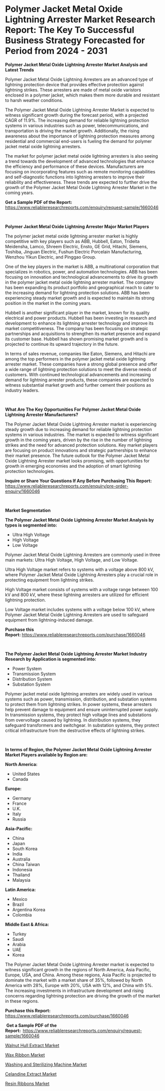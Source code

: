 <p><h1>Polymer Jacket Metal Oxide Lightning Arrester Market Research Report: The Key To Successful Business Strategy Forecasted for Period from 2024 - 2031</h1></p><p><strong>Polymer Jacket Metal Oxide Lightning Arrester Market Analysis and Latest Trends</strong></p>
<p><p>Polymer Jacket Metal Oxide Lightning Arresters are an advanced type of lightning protection device that provides effective protection against lightning strikes. These arresters are made of metal oxide varistors enclosed in a polymer jacket, which makes them more durable and resistant to harsh weather conditions. </p><p>The Polymer Jacket Metal Oxide Lightning Arrester Market is expected to witness significant growth during the forecast period, with a projected CAGR of 11.9%. The increasing demand for reliable lightning protection systems in various industries such as power, telecommunications, and transportation is driving the market growth. Additionally, the rising awareness about the importance of lightning protection measures among residential and commercial end-users is fueling the demand for polymer jacket metal oxide lightning arresters.</p><p>The market for polymer jacket metal oxide lightning arresters is also seeing a trend towards the development of advanced technologies that enhance the efficiency and performance of these devices. Manufacturers are focusing on incorporating features such as remote monitoring capabilities and self-diagnostic functions into lightning arresters to improve their reliability and effectiveness. These trends are expected to further drive the growth of the Polymer Jacket Metal Oxide Lightning Arrester Market in the coming years.</p></p>
<p><strong>Get a Sample PDF of the Report:&nbsp;</strong> <a href="https://www.reliableresearchreports.com/enquiry/request-sample/1660046">https://www.reliableresearchreports.com/enquiry/request-sample/1660046</a></p>
<p>&nbsp;</p>
<p><strong>Polymer Jacket Metal Oxide Lightning Arrester Major Market Players</strong></p>
<p><p>The polymer jacket metal oxide lightning arrester market is highly competitive with key players such as ABB, Hubbell, Eaton, Tridelta Meidensha, Lamco, Shreem Electric, Ensto, GE Grid, Hitachi, Siemens, Toshiba, Jinguan Electric, Fushun Electric Porcelain Manufacturing, Wenzhou Yikun Electric, and Pinggao Group.</p><p>One of the key players in the market is ABB, a multinational corporation that specializes in robotics, power, and automation technologies. ABB has been focusing on innovation and technological advancements to drive its growth in the polymer jacket metal oxide lightning arrester market. The company has been expanding its product portfolio and geographical reach to cater to the increasing demand for lightning protection solutions. ABB has been experiencing steady market growth and is expected to maintain its strong position in the market in the coming years.</p><p>Hubbell is another significant player in the market, known for its quality electrical and power products. Hubbell has been investing in research and development to enhance its lightning arrester technology and improve its market competitiveness. The company has been focusing on strategic partnerships and acquisitions to strengthen its market presence and expand its customer base. Hubbell has shown promising market growth and is projected to continue its upward trajectory in the future.</p><p>In terms of sales revenue, companies like Eaton, Siemens, and Hitachi are among the top performers in the polymer jacket metal oxide lightning arrester market. These companies have a strong global presence and offer a wide range of lightning protection solutions to meet the diverse needs of customers. With continued technological advancements and increasing demand for lightning arrester products, these companies are expected to witness substantial market growth and further cement their positions as industry leaders.</p></p>
<p>&nbsp;</p>
<p><strong>What Are The Key Opportunities For Polymer Jacket Metal Oxide Lightning Arrester Manufacturers?</strong></p>
<p><p>The Polymer Jacket Metal Oxide Lightning Arrester market is experiencing steady growth due to increasing demand for reliable lightning protection systems in various industries. The market is expected to witness significant growth in the coming years, driven by the rise in the number of lightning strikes and the need for advanced protection solutions. Key market players are focusing on product innovations and strategic partnerships to enhance their market presence. The future outlook for the Polymer Jacket Metal Oxide Lightning Arrester market looks promising, with opportunities for growth in emerging economies and the adoption of smart lightning protection technologies.</p></p>
<p><strong>Inquire or Share Your Questions If Any Before Purchasing This Report:</strong> <a href="https://www.reliableresearchreports.com/enquiry/pre-order-enquiry/1660046">https://www.reliableresearchreports.com/enquiry/pre-order-enquiry/1660046</a></p>
<p>&nbsp;</p>
<p><strong>Market Segmentation</strong></p>
<p><strong>The Polymer Jacket Metal Oxide Lightning Arrester Market Analysis by types is segmented into:</strong></p>
<p><ul><li>Ultra High Voltage</li><li>High Voltage</li><li>Low Voltage</li></ul></p>
<p><p>Polymer Jacket Metal Oxide Lightning Arresters are commonly used in three main markets: Ultra High Voltage, High Voltage, and Low Voltage. </p><p>Ultra High Voltage market refers to systems with a voltage above 800 kV, where Polymer Jacket Metal Oxide Lightning Arresters play a crucial role in protecting equipment from lightning strikes. </p><p>High Voltage market consists of systems with a voltage range between 100 kV and 800 kV, where these lightning arresters are utilized for efficient lightning protection.</p><p>Low Voltage market includes systems with a voltage below 100 kV, where Polymer Jacket Metal Oxide Lightning Arresters are used to safeguard equipment from lightning-induced damage.</p></p>
<p><strong>Purchase this Report:&nbsp;</strong><a href="https://www.reliableresearchreports.com/purchase/1660046">https://www.reliableresearchreports.com/purchase/1660046</a></p>
<p>&nbsp;</p>
<p><strong>The Polymer Jacket Metal Oxide Lightning Arrester Market Industry Research by Application is segmented into:</strong></p>
<p><ul><li>Power System</li><li>Transmission System</li><li>Distribution System</li><li>Substation System</li></ul></p>
<p><p>Polymer jacket metal oxide lightning arresters are widely used in various systems such as power, transmission, distribution, and substation systems to protect them from lightning strikes. In power systems, these arresters help prevent damage to equipment and ensure uninterrupted power supply. In transmission systems, they protect high voltage lines and substations from overvoltage caused by lightning. In distribution systems, they safeguard transformers and switchgear. In substation systems, they protect critical infrastructure from the destructive effects of lightning strikes.</p></p>
<p>&nbsp;</p>
<p><strong>In terms of Region, the Polymer Jacket Metal Oxide Lightning Arrester Market Players available by Region are:</strong></p>
<p>
    <p> <strong> North America: </strong>
        <ul>
            <li>United States</li>
            <li>Canada</li>
        </ul>
        </p> 
    <p> <strong> Europe: </strong>
        <ul>
            <li>Germany</li>
            <li>France</li>
            <li>U.K.</li>
            <li>Italy</li>
            <li>Russia</li>
        </ul>
        </p> 
    <p> <strong> Asia-Pacific: </strong>
        <ul>
            <li>China</li>
            <li>Japan</li>
            <li>South Korea</li>
            <li>India</li>
            <li>Australia</li>
            <li>China Taiwan</li>
            <li>Indonesia</li>
            <li>Thailand</li>
            <li>Malaysia</li>
        </ul>
        </p> 
    <p> <strong> Latin America: </strong>
        <ul>
            <li>Mexico</li>
            <li>Brazil</li>
            <li>Argentina Korea</li>
            <li>Colombia</li>
        </ul>
        </p> 
    <p> <strong> Middle East & Africa: </strong>
        <ul>
            <li>Turkey</li>
            <li>Saudi</li>
            <li>Arabia</li>
            <li>UAE</li>
            <li>Korea</li>
        </ul>
    </p>
    </p>
<p><p>The Polymer Jacket Metal Oxide Lightning Arrester market is expected to witness significant growth in the regions of North America, Asia Pacific, Europe, USA, and China. Among these regions, Asia Pacific is projected to dominate the market with a market share of 35%, followed by North America with 28%, Europe with 20%, USA with 12%, and China with 5%. The increasing investments in infrastructure development and rising concerns regarding lightning protection are driving the growth of the market in these regions.</p></p>
<p><strong>Purchase this Report: </strong><a href="https://www.reliableresearchreports.com/purchase/1660046">https://www.reliableresearchreports.com/purchase/1660046</a></p>
<p>&nbsp;<strong>Get a Sample PDF of the Report:&nbsp;&nbsp;</strong><a href="https://www.reliableresearchreports.com/enquiry/request-sample/1660046">https://www.reliableresearchreports.com/enquiry/request-sample/1660046</a></p>
<p><strong></strong></p>
<p><p><a href="https://view.publitas.com/reportprime-1/walnut-hull-extract-market-size-global-industry-overview-market-segmentation-and-forecast-2024-to-2031/">Walnut Hull Extract Market</a></p><p><a href="https://gratis-rainforest-2ca.notion.site/Wax-Ribbon-Market-Offer-Valuable-Insights-into-Market-Size-Market-Share-Market-Trends-and-Project-48f994ebf361480caf5b47367d133c63">Wax Ribbon Market</a></p><p><a href="https://github.com/RickHolmes3/Market-Research-Report-List-3/blob/main/washing-and-sterilizing-machine-market.md">Washing and Sterilizing Machine Market</a></p><p><a href="https://view.publitas.com/reportprime-1/celandine-extract-market-analysis-and-market-size-global-industry-overview-market-segmentation-and-forecast-2024-to-2031/">Celandine Extract Market</a></p><p><a href="https://metal-farmhouse-e95.notion.site/Resin-Ribbons-Market-Research-Report-Unlocks-Analysis-on-the-Market-Financial-Status-Market-Size-a-13533efb08a24201bf86128965ef8053">Resin Ribbons Market</a></p></p>